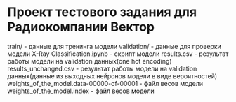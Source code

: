 # Проект тестового задания для Радиокомпании Вектор
train/ - данные для тренинга модели
validation/ - данные для проверки модели
X-Ray Classification.ipynb - скрипт модели
results.csv - результат работы модели на validation данных(one hot encoding)
results_unchanged.csv - результат работы модели на validation данных(данные из выходных нейронов модели в виде вероятностей)
weights_of_the_model.data-00000-of-00001 - файл весов модели
weights_of_the_model.index - файл весов модели
